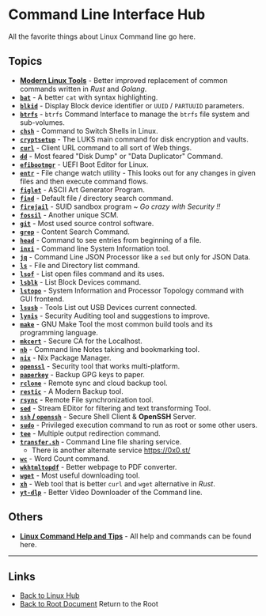# Command Line Interface Hub

All the favorite things about Linux Command line go here.

## Topics

- **[Modern Linux Tools](./modern-linux-tools.md)** - Better improved replacement of common commands written in *Rust* and *Golang*.
- **[`bat`](./bat.md)** - A better `cat` with syntax highlighting.
- **[`blkid`](./blkid.md)** - Display Block device identifier or `UUID` / `PARTUUID` parameters.
- **[`btrfs`](../btrfs.md)** - `btrfs` Command Interface to manage the `btrfs` file system and sub-volumes.
- **[`chsh`](./chsh.md)** - Command to Switch Shells in Linux.
- **[`cryptsetup`](./cryptsetup.md)** - The LUKS main command for disk encryption and vaults.
- **[`curl`](./curl.md)** - Client URL command to all sort of Web things.
- **[`dd`](./dd.md)** - Most feared "Disk Dump" or "Data Duplicator" Command.
- **[`efibootmgr`](./efibootmgr.md)** - UEFI Boot Editor for Linux.
- **[`entr`](./entr.md)** - File change watch utility - This looks out for any changes in given files and then execute command flows.
- **[`figlet`](./figlet.md)** - ASCII Art Generator Program.
- **[`find`](./find.md)** - Default file / directory search command.
- **[`firejail`](../firejail.md)** - SUID sandbox program *~ Go crazy with Security !!*
- **[`fossil`](./fossil.md)** - Another unique SCM.
- **[`git`](./git.md)** - Most used source control software.
- **[`grep`](./grep.md)** - Content Search Command.
- **[`head`](./head.md)** - Command to see entries from beginning of a file.
- **[`inxi`](./inxi.md)** - Command line System Information tool.
- **[`jq`](./jq.md)** - Command Line JSON Processor like a `sed` but only for JSON Data.
- **[`ls`](./ls.md)** - File and Directory list command.
- **[`lsof`](./lsof.md)** - List open files command and its uses.
- **[`lsblk`](./lsblk.md)** - List Block Devices command.
- **[`lstopo`](./lstopo.md)** - System Information and Processor Topology command with GUI frontend.
- **[`lsusb`](./lsusb.md)** - Tools List out USB Devices current connected.
- **[`lynis`](../lynis.md)** - Security Auditing tool and suggestions to improve.
- **[`make`](./make.md)** - GNU Make Tool the most common build tools and its programming language.
- **[`mkcert`](./mkcert.md)** - Secure CA for the Localhost.
- **[`nb`](./nb.md)** - Command line Notes taking and bookmarking tool.
- **[`nix`](./nix.md)** - Nix Package Manager.
- **[`openssl`](./openssl.md)** - Security tool that works multi-platform.
- **[`paperkey`](./paperkey.md)** - Backup GPG keys to paper.
- **[`rclone`](./rclone.md)** - Remote sync and cloud backup tool.
- **[`restic`](./restic.md)** - A Modern Backup tool.
- **[`rsync`](./rsync.md)** - Remote File synchronization tool.
- **[`sed`](./sed.md)** - Stream EDitor for filtering and text transforming Tool.
- **[`ssh` / `openssh`](./ssh.md)** - Secure Shell Client & **OpenSSH** Server.
- **[`sudo`](./sudo.md)** - Privileged execution command to run as root or some other users.
- **[`tee`](./tee.md)** - Multiple output redirection command.
- **[`transfer.sh`](./transfer-sh.md)** - Command Line file sharing service.
    - There is another alternate service <https://0x0.st/>
- **[`wc`](./wc.md)** - Word Count command.
- **[`wkhtmltopdf`](./wkhtmltopdf.md)** - Better webpage to PDF converter.
- **[`wget`](./wget.md)** - Most useful downloading tool.
- **[`xh`](./xh.md)** - Web tool that is better `curl` and `wget` alternative in *Rust*.
- **[`yt-dlp`](./yt-dlp.md)** - Better Video Downloader of the Command line.



## Others

- **[Linux Command Help and Tips](https://tldp.org/)** - All help and commands can be found here.

----
<!-- Footer Begins Here -->
## Links

- [Back to Linux Hub](../README.md)
- [Back to Root Document](../../README.md) Return to the Root
